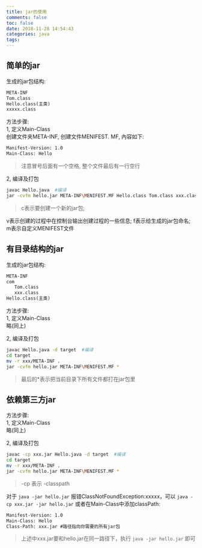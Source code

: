 ```yaml
---
title: jar的使用
comments: false
toc: false
date: 2018-11-28 14:54:43
categories: java
tags:
---
```


## 简单的jar

生成的jar包结构:  

``` txt
META-INF  
Tom.class  
Hello.class(主类)  
xxxxx.class
```

方法步骤:  
1, 定义Main-Class  
创建文件夹META-INF, 创建文件MENIFEST. MF, 內容如下:

``` txt
Manifest-Version: 1.0
Main-Class: Hello

```

> 注意冒号后面有一个空格, 整个文件最后有一行空行  

2, 编译及打包  

``` bash
javac Hello.java  #编译
jar -cvfm hello.jar META-INF\MENIFEST.MF Hello.class Tom.class xxx.class
```

> c表示要创建一个新的jar包;

v表示创建的过程中在控制台输出创建过程的一些信息;
f表示给生成的jar包命名;
m表示自定义MENIFEST文件  

## 有目录结构的jar

生成的jar包结构:  

``` txt
META-INF  
com  
   Tom.class  
   xxx.class
Hello.class(主类)
```

方法步骤:  
1, 定义Main-Class  
略(同上)

2, 编译及打包  

``` bash
javac Hello.java -d target  #编译
cd target
mv -r xxx/META-INF .
jar -cvfm hello.jar META-INF\MENIFEST.MF *
```

> 最后的*表示把当前目录下所有文件都打在jar包里  

## 依赖第三方jar

方法步骤:  
1, 定义Main-Class  
略(同上)

2, 编译及打包  

``` bash
javac -cp xxx.jar Hello.java -d target  #编译
cd target
mv -r xxx/META-INF .
jar -cvfm hello.jar META-INF\MENIFEST.MF *
```

> -cp 表示 -classpath  

对于 `java -jar hello.jar` 报错ClassNotFoundException:xxxxx，可以 `java -cp xxx.jar -jar hello.jar` 或者在Main-Class中添加classPath:  

``` txt
Manifest-Version: 1.0
Main-Class: Hello
Class-Path: xxx.jar #路径指向你需要的所有jar包

```

> 上述中xxx.jar要和hello.jar在同一路径下，执行 `java -jar hello.jar` 即可
